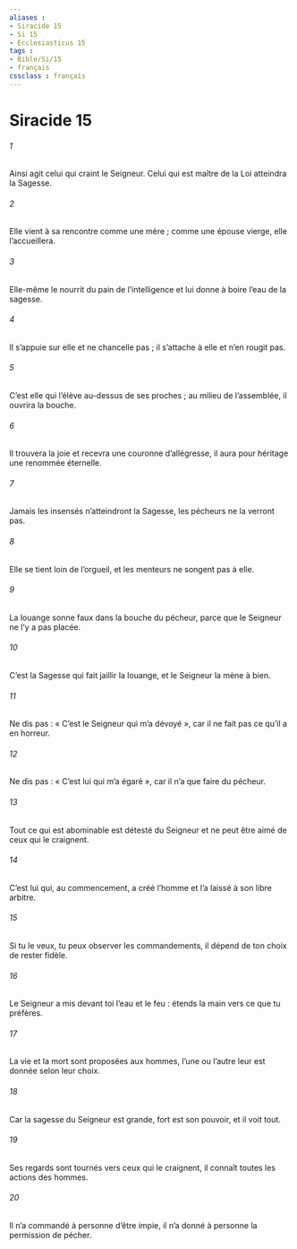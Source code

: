 ```yaml
---
aliases : 
- Siracide 15
- Si 15
- Ecclesiasticus 15
tags : 
- Bible/Si/15
- français
cssclass : français
---
```


# Siracide 15

###### 1
Ainsi agit celui qui craint le Seigneur.
Celui qui est maître de la Loi atteindra la Sagesse.
###### 2
Elle vient à sa rencontre comme une mère ;
comme une épouse vierge, elle l’accueillera.
###### 3
Elle-même le nourrit du pain de l’intelligence
et lui donne à boire l’eau de la sagesse.
###### 4
Il s’appuie sur elle et ne chancelle pas ;
il s’attache à elle et n’en rougit pas.
###### 5
C’est elle qui l’élève au-dessus de ses proches ;
au milieu de l’assemblée, il ouvrira la bouche.
###### 6
Il trouvera la joie et recevra une couronne d’allégresse,
il aura pour héritage une renommée éternelle.
###### 7
Jamais les insensés n’atteindront la Sagesse,
les pécheurs ne la verront pas.
###### 8
Elle se tient loin de l’orgueil,
et les menteurs ne songent pas à elle.
###### 9
La louange sonne faux dans la bouche du pécheur,
parce que le Seigneur ne l’y a pas placée.
###### 10
C’est la Sagesse qui fait jaillir la louange,
et le Seigneur la mène à bien.
###### 11
Ne dis pas : « C’est le Seigneur qui m’a dévoyé »,
car il ne fait pas ce qu’il a en horreur.
###### 12
Ne dis pas : « C’est lui qui m’a égaré »,
car il n’a que faire du pécheur.
###### 13
Tout ce qui est abominable est détesté du Seigneur
et ne peut être aimé de ceux qui le craignent.
###### 14
C’est lui qui, au commencement, a créé l’homme
et l’a laissé à son libre arbitre.
###### 15
Si tu le veux, tu peux observer les commandements,
il dépend de ton choix de rester fidèle.
###### 16
Le Seigneur a mis devant toi l’eau et le feu :
étends la main vers ce que tu préfères.
###### 17
La vie et la mort sont proposées aux hommes,
l’une ou l’autre leur est donnée selon leur choix.
###### 18
Car la sagesse du Seigneur est grande,
fort est son pouvoir, et il voit tout.
###### 19
Ses regards sont tournés vers ceux qui le craignent,
il connaît toutes les actions des hommes.
###### 20
Il n’a commandé à personne d’être impie,
il n’a donné à personne la permission de pécher.
